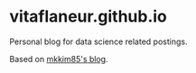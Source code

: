 # vitaflaneur.github.io

Personal blog for data science related postings. 

Based on [mkkim85's blog](https://github.com/mkkim85/mkkim85.github.io). 
